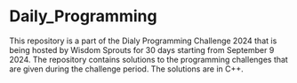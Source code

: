 ﻿# Daily_Programming
 
This repository is a part of the Dialy Programming Challenge 2024 that is being hosted by Wisdom Sprouts for 30 days starting from September 9 2024. The repository contains solutions to the programming challenges that are given during the challenge period. The solutions are in C++.
